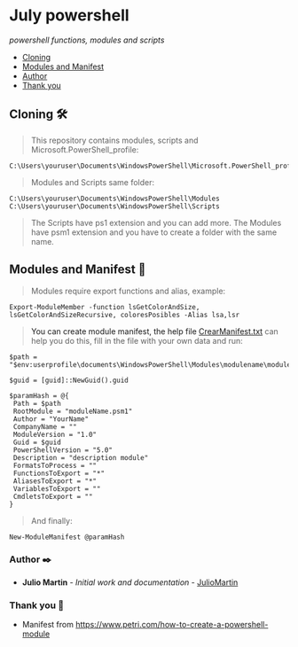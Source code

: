 # July powershell
_powershell functions, modules and scripts_

+ [Cloning](#Cloning)
+ [Modules and Manifest](#ModulesAndManifest)
+ [Author](#Author)
+ [Thank you](#Thankyou)

## <a name="Cloning"></a>Cloning 🛠️

>This repository contains modules, scripts and Microsoft.PowerShell_profile:

```
C:\Users\youruser\Documents\WindowsPowerShell\Microsoft.PowerShell_profile.ps1
```
>Modules and Scripts same folder:

```
C:\Users\youruser\Documents\WindowsPowerShell\Modules
C:\Users\youruser\Documents\WindowsPowerShell\Scripts
```
>The Scripts have ps1 extension and you can add more.
>The Modules have psm1 extension and you have to create a folder with the same name.

## <a name="ModulesAndManifest">Modules and Manifest 📢

>Modules require export functions and alias, example:
```
Export-ModuleMember -function lsGetColorAndSize, lsGetColorAndSizeRecursive, coloresPosibles -Alias lsa,lsr
```

>You can create module manifest, the help file [CrearManifest.txt](Modules/CrearManifest.txt) can help you do this, fill in the file with your own data and run:

```
$path = "$env:userprofile\documents\WindowsPowerShell\Modules\modulename\modulename.psd1"

$guid = [guid]::NewGuid().guid
```

```
$paramHash = @{
 Path = $path
 RootModule = "moduleName.psm1"
 Author = "YourName"
 CompanyName = ""
 ModuleVersion = "1.0"
 Guid = $guid
 PowerShellVersion = "5.0"
 Description = "description module"
 FormatsToProcess = ""
 FunctionsToExport = "*"
 AliasesToExport = "*"
 VariablesToExport = ""
 CmdletsToExport = ""
}
```
>And finally:
```
New-ModuleManifest @paramHash
```

### <a name="Author">Author ✒️

* **Julio Martin** - *Initial work and documentation* - [JulioMartin](https://github.com/JulioUrjc)

<!-- También puedes mirar la lista de todos los [contribuyentes](https://github.com/your/project/contributors) quíenes han participado en este proyecto.--> 

### <a name="Thankyou">Thank you 🎁

 <!-- 📢 🍺 🤓 📄 📌 🖇️ 🔧 ⌨️ 🔩 ⚙️ 🚀 📋-->

- Manifest from https://www.petri.com/how-to-create-a-powershell-module

